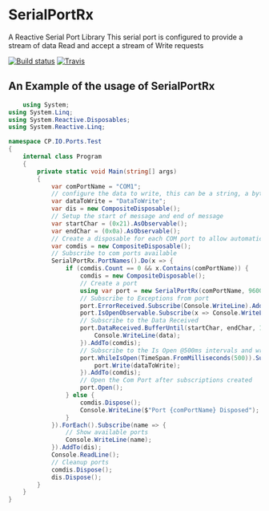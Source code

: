 # SerialPortRx
A Reactive Serial Port Library
 This serial port is configured to provide a stream of data Read and accept a stream of Write requests

[![Build status](https://ci.appveyor.com/api/projects/status/mypr79isqnt5x8y8?svg=true)](https://ci.appveyor.com/project/ChrisPulman/serialportrx) [![Travis](https://img.shields.io/badge/SerialPortRx-V1.4.0-blue.svg)](https://www.nuget.org/packages/SerialPortRx/)

## An Example of the usage of SerialPortRx
```csharp
    using System;
using System.Linq;
using System.Reactive.Disposables;
using System.Reactive.Linq;

namespace CP.IO.Ports.Test
{
    internal class Program
    {
        private static void Main(string[] args)
        {
            var comPortName = "COM1";
            // configure the data to write, this can be a string, a byte array, or a char array
            var dataToWrite = "DataToWrite";
            var dis = new CompositeDisposable();
            // Setup the start of message and end of message
            var startChar = (0x21).AsObservable();
            var endChar = (0x0a).AsObservable();
            // Create a disposable for each COM port to allow automatic disposal upon loss of COM port
            var comdis = new CompositeDisposable();
            // Subscribe to com ports available
            SerialPortRx.PortNames().Do(x => {
                if (comdis.Count == 0 && x.Contains(comPortName)) {
                    comdis = new CompositeDisposable();
                    // Create a port
                    using var port = new SerialPortRx(comPortName, 9600);
                    // Subscribe to Exceptions from port
                    port.ErrorReceived.Subscribe(Console.WriteLine).AddTo(comdis);
                    port.IsOpenObservable.Subscribe(x => Console.WriteLine($"Port {comPortName} is {(x ? "Open" : "Closed")}")).AddTo(comdis);
                    // Subscribe to the Data Received
                    port.DataReceived.BufferUntil(startChar, endChar, 100).Subscribe(data => {
                        Console.WriteLine(data);
                    }).AddTo(comdis);
                    // Subscribe to the Is Open @500ms intervals and write to com port
                    port.WhileIsOpen(TimeSpan.FromMilliseconds(500)).Subscribe(x => {
                        port.Write(dataToWrite);
                    }).AddTo(comdis);
                    // Open the Com Port after subscriptions created
                    port.Open();
                } else {
                    comdis.Dispose();
                    Console.WriteLine($"Port {comPortName} Disposed");
                }
            }).ForEach().Subscribe(name => {
                // Show available ports
                Console.WriteLine(name);
            }).AddTo(dis);
            Console.ReadLine();
            // Cleanup ports
            comdis.Dispose();
            dis.Dispose();
        }
    }
}
```
